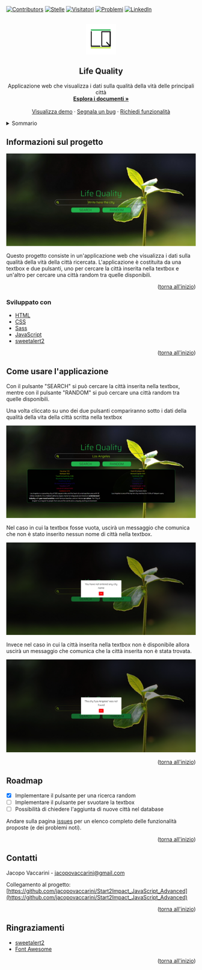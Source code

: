 <div id="top"></div>


<!-- PROJECT SHIELDS -->
[![Contributors][contributors-shield]][contributors-url]
[![Stelle][stelle-shield]][stelle-url]
[![Visitatori][watchers-shield]][watchers-url]
[![Problemi][issues-shield]][issues-url]
[![LinkedIn][linkedin-shield]][linkedin-url]


<!-- LOGO DEL PROGETTO -->
<br />
<div align="center">
  <a href="https://github.com/jacopovaccarini/Start2Impact_JavaScript_Advanced">
    <img src="assets/img/logo.png" alt="Logo" width="80" height="80">
  </a>

<h2 align="center">Life Quality</h2>

  <p align="center">
    Applicazione web che visualizza i dati sulla qualità della vità delle principali città
    <br />
    <a href="https://github.com/jacopovaccarini/Start2Impact_JavaScript_Advanced"><strong>Esplora i documenti »</strong></a>
    <br />
    <br />
    <a href="https://jacopovaccarini.github.io/Start2Impact_JavaScript_Advanced/">Visualizza demo</a>
    ·
    <a href="https://github.com/jacopovaccarini/Start2Impact_JavaScript_Advanced/issues">Segnala un bug</a>
    ·
    <a href="https://github.com/jacopovaccarini/Start2Impact_JavaScript_Advanced/issues">Richiedi funzionalità</a>
  </p>
</div>



<!-- INDICE -->
<details>
  <summary>Sommario</summary>
  <ol>
    <li>
      <a href="#informazioni-sul-progetto">Informazioni sul progetto</a>
      <ul>
        <li><a href="#sviluppato-con">Sviluppato con</a></li>
      </ul>
    </li>
    <li><a href="#come-usare-lapplicazione">Come usare l'applicazione</a></li>
    <li><a href="#roadmap">Roadmap</a></li>
    <li><a href="#contatti">Contatti</a></li>
    <li><a href="#ringraziamenti">Ringraziamenti</a></li>
  </ol>
</details>



<!-- SUL PROGETTO -->
## Informazioni sul progetto

[![Schermata applicazione][screenshot-progetto1]](https://jacopovaccarini.github.io/Start2Impact_JavaScript_Advanced/)

<p>Questo progetto consiste in un'applicazione web che visualizza i dati sulla qualità della vità della città ricercata. L'applicazione è costituita da una textbox e due pulsanti, uno per cercare la città inserita nella textbox e un'altro per cercare una città random tra quelle disponibili.</p>

<p align="right">(<a href="#top">torna all'inizio</a>)</p>


### Sviluppato con

* [HTML](https://html.spec.whatwg.org/)
* [CSS](https://www.w3.org/TR/CSS/)
* [Sass](https://sass-lang.com/)
* [JavaScript](https://developer.mozilla.org/en-US/docs/Web/JavaScript?retiredLocale=it)
* [sweetalert2](https://sweetalert2.github.io/)

<p align="right">(<a href="#top">torna all'inizio</a>)</p>



<!-- ESEMPI DI UTILIZZO -->
## Come usare l'applicazione

<p>Con il pulsante "SEARCH" si può cercare la città inserita nella textbox, mentre con il pulsante "RANDOM" si può cercare una città random tra quelle disponibili.</p>
<p>Una volta cliccato su uno dei due pulsanti compariranno sotto i dati della qualità della vita della città scritta nella textbox<p>

[![Schermata messaggio][screenshot-progetto4]](https://jacopovaccarini.github.io/Start2Impact_JavaScript_Advanced/)

<p>Nel caso in cui la textbox fosse vuota, uscirà un messaggio che comunica che non è stato inserito nessun nome di città nella textbox.</p>

[![Schermata messaggio][screenshot-progetto3]](https://jacopovaccarini.github.io/Start2Impact_JavaScript_Advanced/)

<p>Invece nel caso in cui la città inserita nella textbox non è disponibile allora uscirà un messaggio che comunica che la città inserita non è stata trovata.</p>

[![Schermata messaggio][screenshot-progetto2]](https://jacopovaccarini.github.io/Start2Impact_JavaScript_Advanced/)

<p align="right">(<a href="#top">torna all'inizio</a>)</p>



<!-- ROADMAP -->
## Roadmap

- [x] Implementare il pulsante per una ricerca random
- [ ] Implementare il pulsante per svuotare la textbox
- [ ] Possibilità di chiedere l'aggiunta di nuove città nel database

Andare sulla pagina [issues](https://github.com/jacopovaccarini/Start2Impact_JavaScript_Advanced/issues) per un elenco completo delle funzionalità proposte (e dei problemi noti).

<p align="right">(<a href="#top">torna all'inizio</a>)</p>



<!-- CONTATTO -->
## Contatti

Jacopo Vaccarini - [jacopovaccarini@gmail.com](mailto:jacopovaccarini@gmail.com)

Collegamento al progetto: [https://github.com/jacopovaccarini/Start2Impact_JavaScript_Advanced](https://github.com/jacopovaccarini/Start2Impact_JavaScript_Advanced)

<p align="right">(<a href="#top">torna all'inizio</a>)</p>



<!-- RINGRAZIAMENTI -->
## Ringraziamenti

* [sweetalert2](https://sweetalert2.github.io/)
* [Font Awesome](https://fontawesome.com/)

<p align="right">(<a href="#top">torna all'inizio</a>)</p>

<!-- LINK E IMMAGINI MARKDOWN -->
[contributors-shield]: https://img.shields.io/github/contributors/jacopovaccarini/Start2Impact_JavaScript_Advanced.svg?style=for-the-badge
[contributors-url]: https://github.com/jacopovaccarini/Start2Impact_JavaScript_Advanced/graphs/contributors
[stelle-shield]: https://img.shields.io/github/stars/jacopovaccarini/Start2Impact_JavaScript_Advanced.svg?style=for-the-badge
[stelle-URL]: https://github.com/jacopovaccarini/Start2Impact_JavaScript_Advanced/stargazers
[watchers-shield]: https://img.shields.io/github/watchers/jacopovaccarini/Start2Impact_JavaScript_Advanced.svg?style=for-the-badge
[watchers-url]: https://github.com/jacopovaccarini/Start2Impact_JavaScript_Advanced/watchers
[issues-shield]: https://img.shields.io/github/issues/jacopovaccarini/Start2Impact_JavaScript_Advanced.svg?style=for-the-badge
[issues-URL]: https://github.com/jacopovaccarini/Start2Impact_JavaScript_Advanced/issues
[linkedin-shield]: https://img.shields.io/badge/-LinkedIn-black.svg?style=for-the-badge&logo=linkedin&colorB=555
[linkedin-url]: https://linkedin.com/in/jacopo-vaccarini
[screenshot-progetto1]: assets/img/screenshot1.png
[screenshot-progetto2]: assets/img/screenshot2.png
[screenshot-progetto3]: assets/img/screenshot3.png
[screenshot-progetto4]: assets/img/screenshot4.png
